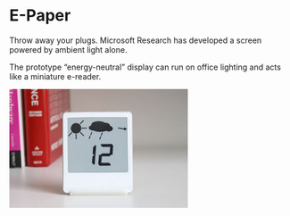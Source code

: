 # E-Paper

Throw away your plugs. Microsoft Research has developed a screen
powered by ambient light alone.

The prototype “energy-neutral” display can run on office lighting and
acts like a miniature e-reader.

![](vauxhall-standalone.jpg)
